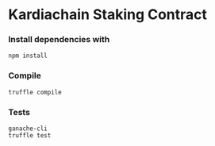 # Kardiachain Staking Contract

### Install dependencies with
```
npm install
```

### Compile
```
truffle compile
```

### Tests
```
ganache-cli
truffle test
```